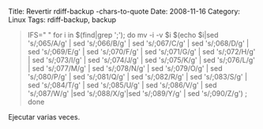 Title: Revertir rdiff-backup -chars-to-quote
Date: 2008-11-16
Category: Linux
Tags: rdiff-backup, backup

> IFS=" " for i in $(find|grep '\;'); do mv -i -v $i $(echo $i|sed 's/\;065/A/g' | sed 's/\;066/B/g' | sed 's/\;067/C/g' | sed
> 's/\;068/D/g' | sed 's/\;069/E/g' | sed 's/\;070/F/g' | sed 's/\;071/G/g' | sed 's/\;072/H/g' | sed 's/\;073/I/g' | sed
> 's/\;074/J/g' | sed 's/\;075/K/g' | sed 's/\;076/L/g' | sed 's/\;077/M/g' | sed 's/\;078/N/g' | sed 's/\;079/O/g' | sed
> 's/\;080/P/g' | sed 's/\;081/Q/g' | sed 's/\;082/R/g' | sed 's/\;083/S/g' | sed 's/\;084/T/g' | sed 's/\;085/U/g' | sed
> 's/\;086/V/g' | sed 's/\;087/W/g' |sed 's/\;088/X/g'|sed 's/\;089/Y/g' | sed 's/\;090/Z/g') ; done

Ejecutar varias veces.
